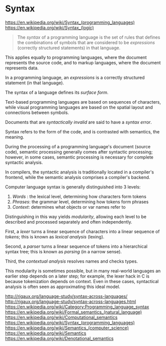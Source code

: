 # Syntax

https://en.wikipedia.org/wiki/Syntax_(programming_languages)
https://en.wikipedia.org/wiki/Syntax_(logic)

> The *syntax* of a programming language is the set of rules that defines the combinations of symbols that are considered to be *expressions* (correctly structured statements) in that language.

This applies equally to programming languages, where the document represents the source code, and to markup languages, where the document represents data.

In a programming language, an *expressions* is a correctly structured statement (in that language).

The syntax of a language defines its *surface form*.

Text-based programming languages are based on sequences of characters, while visual programming languages are based on the spatial layout and connections between symbols.

Documents that are *syntactically invalid* are said to have a *syntax error*.

Syntax refers to the form of the code, and is contrasted with semantics, the meaning.

During the processing of a programming language's document (source code), semantic processing generally comes after syntactic processing; however, in some cases, semantic processing is necessary for complete syntactic analysis.

In compilers, the syntactic analysis is traditionally located in a compiler's frontend, while the semantic analysis comprises a compiler's backend.

Computer language syntax is generally distinguished into 3 levels:
1. *Words*  : the lexical level, determining how characters form tokens
2. *Phrases*: the grammar level, determining how tokens form phrases
3. *Context*: determines what objects or var names refer to

Distinguishing in this way yields *modularity*, allowing each level to be described and processed separately and often independently.

First, a *lexer* turns a linear sequence of characters into a linear sequence of *tokens*; this is known as *lexical analysis* (lexing).

Second, a *parser* turns a linear sequence of tokens into a hierarchical syntax tree; this is known as *parsing* (in a narrow sense).

Third, the *contextual analysis* resolves names and checks types.

This modularity is sometimes possible, but in many real-world languages an earlier step depends on a later step; for example, the lexer hack in C is because tokenization depends on context. Even in these cases, syntactical analysis is often seen as approximating this ideal model.




http://rigaux.org/language-study/syntax-across-languages/
http://rigaux.org/language-study/syntax-across-languages.html
https://en.wikipedia.org/wiki/Category:Programming_language_syntax
https://en.wikipedia.org/wiki/Formal_semantics_(natural_language)
https://en.wikipedia.org/wiki/Computational_semantics
https://en.wikipedia.org/wiki/Syntax_(programming_languages)
https://en.wikipedia.org/wiki/Semantics_(computer_science)
https://en.wikipedia.org/wiki/Semantics
https://en.wikipedia.org/wiki/Denotational_semantics
